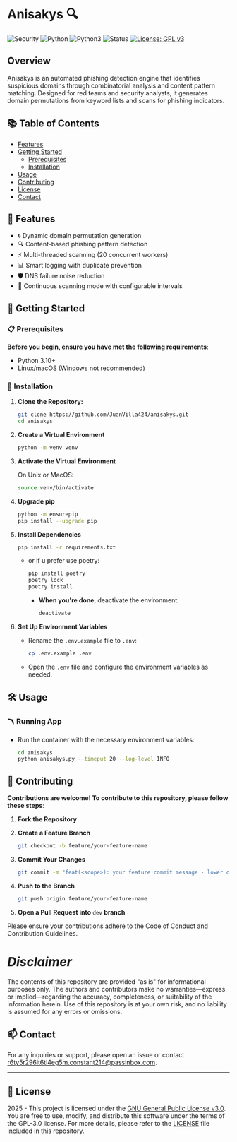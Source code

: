 # Anisakys 🔍

![Security](https://img.shields.io/badge/Security-RedTeam-blueviolet)
![Python](https://img.shields.io/badge/Python-3776AB?logo=python&logoColor=fff)
![Python3](https://img.shields.io/badge/Python-3.9%2B-blue.svg)
![Status](https://img.shields.io/badge/Status-Development-blue.svg)
[![License: GPL v3](https://img.shields.io/badge/License-GPLv3-blue.svg)](https://www.gnu.org/licenses/gpl-3.0.en.html)

## Overview

Anisakys is an automated phishing detection engine that identifies suspicious domains through combinatorial analysis and content pattern matching. Designed for red teams and security analysts, it generates domain permutations from keyword lists and scans for phishing indicators.

## 📚 Table of Contents

- [Features](#-features)
- [Getting Started](#-getting-started)
  - [Prerequisites](#-prerequisites)
  - [Installation](#-installation)
- [Usage](#-usage)
- [Contributing](#-contributing)
- [License](#-license)
- [Contact](#-contact)

## 🌟 Features

- 🌀 Dynamic domain permutation generation
- 🔍 Content-based phishing pattern detection
- ⚡ Multi-threaded scanning (20 concurrent workers)
- 📊 Smart logging with duplicate prevention
- 🛡️ DNS failure noise reduction
- 🔄 Continuous scanning mode with configurable intervals

## 🚀 Getting Started

### 📋 Prerequisites

**Before you begin, ensure you have met the following requirements**:

- Python 3.10+
- Linux/macOS (Windows not recommended)

### 🔨 Installation

1. **Clone the Repository:**

   ```bash
   git clone https://github.com/JuanVilla424/anisakys.git
   cd anisakys
   ```

2. **Create a Virtual Environment**

   ```bash
   python -m venv venv
   ```

3. **Activate the Virtual Environment**

   On Unix or MacOS:

   ```bash
   source venv/bin/activate
   ```

4. **Upgrade pip**

   ```bash
   python -m ensurepip
   pip install --upgrade pip
   ```

5. **Install Dependencies**

   ```bash
   pip install -r requirements.txt
   ```

   - or if u prefer use poetry:

     ```bash
     pip install poetry
     poetry lock
     poetry install
     ```

     - **When you're done**, deactivate the environment:

       ```bash
       deactivate
       ```

6. **Set Up Environment Variables**

   - Rename the `.env.example` file to `.env`:
     ```bash
     cp .env.example .env
     ```
   - Open the `.env` file and configure the environment variables as needed.

## 🛠️ Usage

### 🪃 **Running App**

- Run the container with the necessary environment variables:

  ```bash
  cd anisakys
  python anisakys.py --timeput 20 --log-level INFO
  ```

## 🤝 Contributing

**Contributions are welcome! To contribute to this repository, please follow these steps**:

1. **Fork the Repository**

2. **Create a Feature Branch**

   ```bash
   git checkout -b feature/your-feature-name
   ```

3. **Commit Your Changes**

   ```bash
   git commit -m "feat(<scope>): your feature commit message - lower case"
   ```

4. **Push to the Branch**

   ```bash
   git push origin feature/your-feature-name
   ```

5. **Open a Pull Request into** `dev` **branch**

Please ensure your contributions adhere to the Code of Conduct and Contribution Guidelines.

# _Disclaimer_

The contents of this repository are provided "as is" for informational purposes only. The authors and contributors make no warranties—express or implied—regarding the accuracy, completeness, or suitability of the information herein. Use of this repository is at your own risk, and no liability is assumed for any errors or omissions.

## 📫 Contact

For any inquiries or support, please open an issue or contact [r6ty5r296it6tl4eg5m.constant214@passinbox.com](mailto:r6ty5r296it6tl4eg5m.constant214@passinbox.com).

---

## 📜 License

2025 - This project is licensed under the [GNU General Public License v3.0](https://www.gnu.org/licenses/gpl-3.0.en.html). You are free to use, modify, and distribute this software under the terms of the GPL-3.0 license. For more details, please refer to the [LICENSE](LICENSE) file included in this repository.
